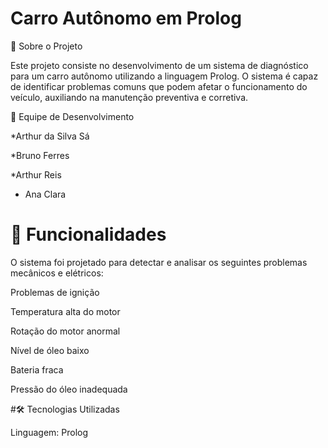 # Carro Autônomo em Prolog

📌 Sobre o Projeto

Este projeto consiste no desenvolvimento de um sistema de diagnóstico para um carro autônomo utilizando a linguagem Prolog. O sistema é capaz de identificar problemas comuns que podem afetar o funcionamento do veículo, auxiliando na manutenção preventiva e corretiva.

👥 Equipe de Desenvolvimento

*Arthur da Silva Sá

*Bruno Ferres

*Arthur Reis

* Ana Clara

# :hammer: Funcionalidades

O sistema foi projetado para detectar e analisar os seguintes problemas mecânicos e elétricos:

Problemas de ignição

Temperatura alta do motor

Rotação do motor anormal

Nível de óleo baixo

Bateria fraca

Pressão do óleo inadequada

#🛠 Tecnologias Utilizadas

Linguagem: Prolog
